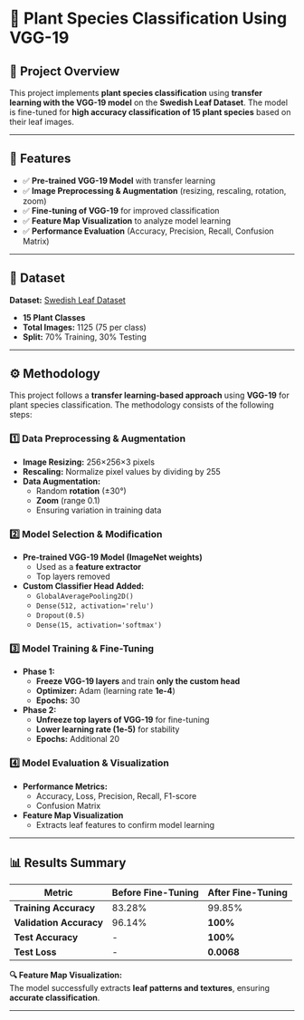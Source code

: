 # 🌿 Plant Species Classification Using VGG-19

## 📌 Project Overview
This project implements **plant species classification** using **transfer learning with the VGG-19 model** on the **Swedish Leaf Dataset**. The model is fine-tuned for **high accuracy classification of 15 plant species** based on their leaf images.

---

## 🚀 Features
- ✅ **Pre-trained VGG-19 Model** with transfer learning  
- ✅ **Image Preprocessing & Augmentation** (resizing, rescaling, rotation, zoom)  
- ✅ **Fine-tuning of VGG-19** for improved classification  
- ✅ **Feature Map Visualization** to analyze model learning  
- ✅ **Performance Evaluation** (Accuracy, Precision, Recall, Confusion Matrix)  

---

## 📂 Dataset  
**Dataset:** [Swedish Leaf Dataset](https://www.cvl.isy.liu.se/en/research/datasets/swedish-leaf/)  

- **15 Plant Classes**  
- **Total Images:** 1125 (75 per class)  
- **Split:** 70% Training, 30% Testing  

---

## ⚙️ Methodology

This project follows a **transfer learning-based approach** using **VGG-19** for plant species classification. The methodology consists of the following steps:

### **1️⃣ Data Preprocessing & Augmentation**
- **Image Resizing:** 256×256×3 pixels  
- **Rescaling:** Normalize pixel values by dividing by 255  
- **Data Augmentation:**
  - Random **rotation** (±30°)
  - **Zoom** (range 0.1)
  - Ensuring variation in training data  

### **2️⃣ Model Selection & Modification**
- **Pre-trained VGG-19 Model (ImageNet weights)**
  - Used as a **feature extractor**
  - Top layers removed  
- **Custom Classifier Head Added:**
  - `GlobalAveragePooling2D()`
  - `Dense(512, activation='relu')`
  - `Dropout(0.5)`
  - `Dense(15, activation='softmax')`  

### **3️⃣ Model Training & Fine-Tuning**
- **Phase 1:**  
  - **Freeze VGG-19 layers** and train **only the custom head**  
  - **Optimizer:** Adam (learning rate **1e-4**)  
  - **Epochs:** 30  
- **Phase 2:**  
  - **Unfreeze top layers of VGG-19** for fine-tuning  
  - **Lower learning rate (1e-5)** for stability  
  - **Epochs:** Additional 20  

### **4️⃣ Model Evaluation & Visualization**
- **Performance Metrics:**
  - Accuracy, Loss, Precision, Recall, F1-score  
  - Confusion Matrix  
- **Feature Map Visualization**
  - Extracts leaf features to confirm model learning  

---

## 📊 Results Summary

| Metric               | Before Fine-Tuning | After Fine-Tuning |
|----------------------|-------------------|-------------------|
| **Training Accuracy** | 83.28%            | 99.85%            |
| **Validation Accuracy** | 96.14%        | **100%**          |
| **Test Accuracy**     | -                 | **100%**          |
| **Test Loss**        | -                  | **0.0068**        |

**🔍 Feature Map Visualization:**  
The model successfully extracts **leaf patterns and textures**, ensuring **accurate classification**.

---
